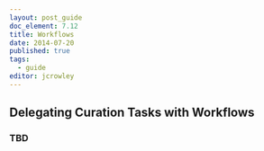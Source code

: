 ```yaml
---
layout: post_guide
doc_element: 7.12
title: Workflows
date: 2014-07-20
published: true
tags:
  - guide
editor: jcrowley
---
```


## Delegating Curation Tasks with Workflows

### TBD

